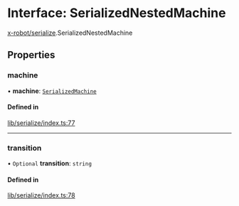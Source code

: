 # Interface: SerializedNestedMachine

[x-robot/serialize](../modules/x_robot_serialize.md).SerializedNestedMachine

## Properties

### machine

• **machine**: [`SerializedMachine`](x_robot_serialize.SerializedMachine.md)

#### Defined in

[lib/serialize/index.ts:77](https://github.com/Masquerade-Circus/x-robot/blob/a0ed060/lib/serialize/index.ts#L77)

___

### transition

• `Optional` **transition**: `string`

#### Defined in

[lib/serialize/index.ts:78](https://github.com/Masquerade-Circus/x-robot/blob/a0ed060/lib/serialize/index.ts#L78)
